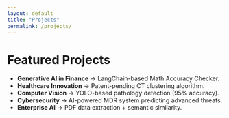 ```yaml
---
layout: default
title: "Projects"
permalink: /projects/
---
```

# Featured Projects  

- **Generative AI in Finance** → LangChain-based Math Accuracy Checker.  
- **Healthcare Innovation** → Patent-pending CT clustering algorithm.  
- **Computer Vision** → YOLO-based pathology detection (95% accuracy).  
- **Cybersecurity** → AI-powered MDR system predicting advanced threats.  
- **Enterprise AI** → PDF data extraction + semantic similarity.
